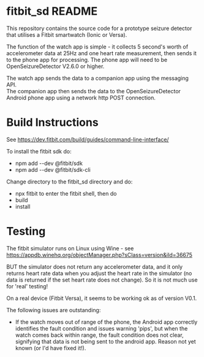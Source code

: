 fitbit_sd README
================

This repository contains the source code for a prototype seizure detector
that utilises a Fitbit smartwatch (Ionic or Versa).

The function of the watch app is simple - it collects 5 second's worth of 
accelerometer data at 25Hz and one heart rate measurement, then sends
it to the phone app for processing.
The phone app will need to be OpenSeizureDetector V2.6.0 or higher.

The watch app sends the data to a companion app using the messaging API.  
The companion app then sends the data to the OpenSeizureDetector Android
phone app using a network http POST connection.


Build Instructions
==================

See https://dev.fitbit.com/build/guides/command-line-interface/

To install the fitbit sdk do:
 *	npm add --dev @fitbit/sdk
 *	npm add --dev @fitbit/sdk-cli

Change directory to the fitbit_sd directory and do:
 *	npx fitbit 
to enter the fitbit shell, then do
 *	build
 *	install

Testing
=======
The fitbit simulator runs on Linux using Wine - see https://appdb.winehq.org/objectManager.php?sClass=version&iId=36675

BUT the simulator does not return any accelerometer data, and it only returns heart rate data when you adjust the heart rate in the simulator (no data is returned if the set heart rate does not change).   So it is not much use for 'real' testing!

On a real device (Fitbit Versa), it seems to be working ok as of version V0.1.

The following issues are outstanding:
  * If the watch moves out of range of the phone, the Android app correctly identifies the fault condition and issues warning 'pips', but when the watch comes back within range, the fault condition does not clear, signifying that data is not being sent to the android app.   Reason not yet known (or I'd have fixed it!).

